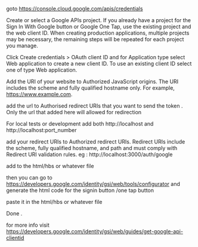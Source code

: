 goto https://console.cloud.google.com/apis/credentials 

Create or select a Google APIs project. If you already have a project for the Sign In With Google button or Google One Tap, use the existing project and the web client ID. When creating production applications, multiple projects may be necessary, the remaining steps will be repeated for each project you manage.

Click Create credentials > OAuth client ID and for Application type select Web application to create a new client ID. To use an existing client ID select one of type Web application.

Add the URI of your website to Authorized JavaScript origins. The URI includes the scheme and fully qualified hostname only. For example, https://www.example.com.

add the url to Authorised redirect URIs that you want to send the token . Only the url that added here will allowed for redirection

For local tests or development add both http://localhost and http://localhost:port_number

add your redirect URIs to Authorized redirect URIs. Redirect URIs include the scheme, fully qualified hostname, and path and must comply with Redirect URI validation rules.
eg : http://localhost:3000/auth/google

add <script src="https://accounts.google.com/gsi/client" async></script> to the html/hbs or whatever file

then you can go to https://developers.google.com/identity/gsi/web/tools/configurator and generate the html code for the signin button /one tap button

paste it in the html/hbs or whatever file

Done .

for more info visit https://developers.google.com/identity/gsi/web/guides/get-google-api-clientid
